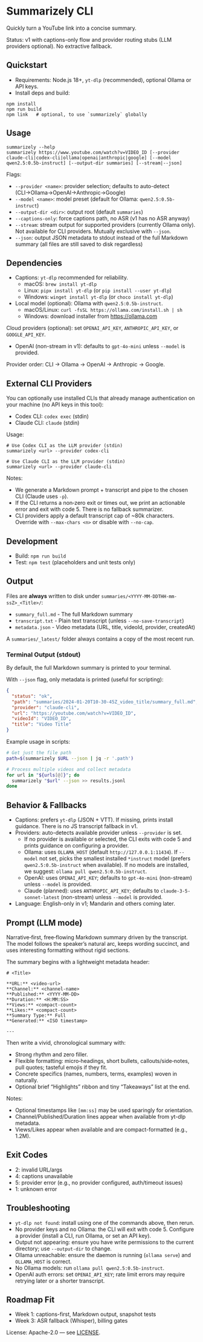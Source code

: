 # Summarizely CLI

Quickly turn a YouTube link into a concise summary.

Status: v1 with captions-only flow and provider routing stubs (LLM providers optional). No extractive fallback.

## Quickstart

- Requirements: Node.js 18+, `yt-dlp` (recommended), optional Ollama or API keys.
- Install deps and build:

```
npm install
npm run build
npm link   # optional, to use `summarizely` globally
```

## Usage

```
summarizely --help
summarizely https://www.youtube.com/watch?v=VIDEO_ID [--provider claude-cli|codex-cli|ollama|openai|anthropic|google] [--model qwen2.5:0.5b-instruct] [--output-dir summaries] [--stream|--json]
```

Flags:
- `--provider <name>`: provider selection; defaults to auto-detect (CLI→Ollama→OpenAI→Anthropic→Google)
- `--model <name>`: model preset (default for Ollama: `qwen2.5:0.5b-instruct`)
- `--output-dir <dir>`: output root (default `summaries`)
- `--captions-only`: force captions path, no ASR (v1 has no ASR anyway)
- `--stream`: stream output for supported providers (currently Ollama only). Not available for CLI providers. Mutually exclusive with `--json`.
- `--json`: output JSON metadata to stdout instead of the full Markdown summary (all files are still saved to disk regardless)

## Dependencies

- Captions: `yt-dlp` recommended for reliability.
  - macOS: `brew install yt-dlp`
  - Linux: `pipx install yt-dlp` (or `pip install --user yt-dlp`)
  - Windows: `winget install yt-dlp` (or `choco install yt-dlp`)
- Local model (optional): Ollama with `qwen2.5:0.5b-instruct`.
  - macOS/Linux: `curl -fsSL https://ollama.com/install.sh | sh`
  - Windows: download installer from https://ollama.com

Cloud providers (optional): set `OPENAI_API_KEY`, `ANTHROPIC_API_KEY`, or `GOOGLE_API_KEY`.
  - OpenAI (non-stream in v1): defaults to `gpt-4o-mini` unless `--model` is provided.

Provider order: CLI → Ollama → OpenAI → Anthropic → Google.

## External CLI Providers

You can optionally use installed CLIs that already manage authentication on your machine (no API keys in this tool):

- Codex CLI: `codex exec` (stdin)
- Claude CLI: `claude` (stdin)

Usage:

```
# Use Codex CLI as the LLM provider (stdin)
summarizely <url> --provider codex-cli

# Use Claude CLI as the LLM provider (stdin)
summarizely <url> --provider claude-cli
```

Notes:
- We generate a Markdown prompt + transcript and pipe to the chosen CLI (Claude uses `-p`).
- If the CLI returns a non‑zero exit or times out, we print an actionable error and exit with code 5. There is no fallback summarizer.
- CLI providers apply a default transcript cap of ~80k characters. Override with `--max-chars <n>` or disable with `--no-cap`.

## Development

- Build: `npm run build`
- Test: `npm test` (placeholders and unit tests only)

## Output

Files are **always** written to disk under `summaries/<YYYY-MM-DDTHH-mm-ssZ>_<Title>/`:
- `summary_full.md` - The full Markdown summary
- `transcript.txt` - Plain text transcript (unless `--no-save-transcript`)
- `metadata.json` - Video metadata (URL, title, videoId, provider, createdAt)

A `summaries/_latest/` folder always contains a copy of the most recent run.

### Terminal Output (stdout)

By default, the full Markdown summary is printed to your terminal.

With `--json` flag, only metadata is printed (useful for scripting):
```json
{
  "status": "ok",
  "path": "summaries/2024-01-20T10-30-45Z_video_title/summary_full.md",
  "provider": "claude-cli",
  "url": "https://youtube.com/watch?v=VIDEO_ID",
  "videoId": "VIDEO_ID",
  "title": "Video Title"
}
```

Example usage in scripts:
```bash
# Get just the file path
path=$(summarizely $URL --json | jq -r '.path')

# Process multiple videos and collect metadata
for url in "${urls[@]}"; do
  summarizely "$url" --json >> results.jsonl
done
```

## Behavior & Fallbacks

- Captions: prefers `yt-dlp` (JSON + VTT). If missing, prints install guidance. There is no JS transcript fallback in v1.
- Providers: auto-detects available provider unless `--provider` is set.
  - If no provider is available or selected, the CLI exits with code 5 and prints guidance on configuring a provider.
  - Ollama: uses `OLLAMA_HOST` (default `http://127.0.0.1:11434`). If `--model` not set, picks the smallest installed `*instruct` model (prefers `qwen2.5:0.5b-instruct` when available). If no models are installed, we suggest: `ollama pull qwen2.5:0.5b-instruct`.
  - OpenAI: uses `OPENAI_API_KEY`; defaults to `gpt-4o-mini` (non-stream) unless `--model` is provided.
  - Claude (planned): uses `ANTHROPIC_API_KEY`; defaults to `claude-3-5-sonnet-latest` (non-stream) unless `--model` is provided.
- Language: English-only in v1; Mandarin and others coming later.

## Prompt (LLM mode)

Narrative‑first, free‑flowing Markdown summary driven by the transcript. The model follows the speaker’s natural arc, keeps wording succinct, and uses interesting formatting without rigid sections.

The summary begins with a lightweight metadata header:

```
# <Title>

**URL:** <video-url>  
**Channel:** <channel-name>  
**Published:** <YYYY-MM-DD>  
**Duration:** <H:MM:SS>  
**Views:** <compact-count>  
**Likes:** <compact-count>  
**Summary Type:** Full  
**Generated:** <ISO timestamp>

---
```

Then write a vivid, chronological summary with:
- Strong rhythm and zero filler.
- Flexible formatting: micro‑headings, short bullets, callouts/side‑notes, pull quotes; tasteful emojis if they fit.
- Concrete specifics (names, numbers, terms, examples) woven in naturally.
- Optional brief “Highlights” ribbon and tiny “Takeaways” list at the end.

Notes:
 - Optional timestamps like `[mm:ss]` may be used sparingly for orientation.
 - Channel/Published/Duration lines appear when available from yt-dlp metadata.
 - Views/Likes appear when available and are compact-formatted (e.g., 1.2M).

## Exit Codes

- 2: invalid URL/args
- 4: captions unavailable
- 5: provider error (e.g., no provider configured, auth/timeout issues)
- 1: unknown error

## Troubleshooting

- `yt-dlp not found`: install using one of the commands above, then rerun.
- No provider keys and no Ollama: the CLI will exit with code 5. Configure a provider (install a CLI, run Ollama, or set an API key).
- Output not appearing: ensure you have write permissions to the current directory; use `--output-dir` to change.
- Ollama unreachable: ensure the daemon is running (`ollama serve`) and `OLLAMA_HOST` is correct.
- No Ollama models: run `ollama pull qwen2.5:0.5b-instruct`.
- OpenAI auth errors: set `OPENAI_API_KEY`; rate limit errors may require retrying later or a shorter transcript.

## Roadmap Fit

- Week 1: captions-first, Markdown output, snapshot tests
- Week 3: ASR fallback (Whisper), billing gates

License: Apache-2.0 — see [LICENSE](./LICENSE).
